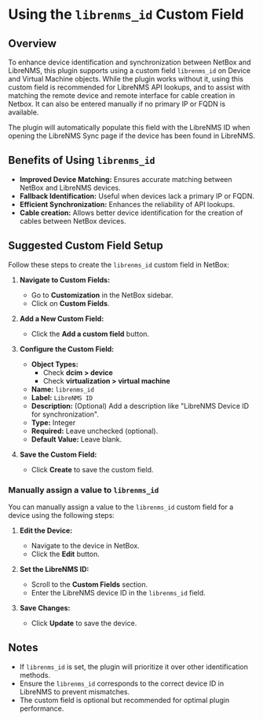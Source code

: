 # Using the `librenms_id` Custom Field

## Overview

To enhance device identification and synchronization between NetBox and LibreNMS, this plugin supports using a custom field `librenms_id` on Device and Virtual Machine objects. While the plugin works without it, using this custom field is recommended for LibreNMS API lookups, and to assist with matching the remote device and remote interface for cable creation in Netbox. It can also be entered manually if no primary IP or FQDN is available.

The plugin will automatically populate this field with the LibreNMS ID when opening the LibreNMS Sync page if the device has been found in LibreNMS.

## Benefits of Using `librenms_id`

- **Improved Device Matching:** Ensures accurate matching between NetBox and LibreNMS devices.
- **Fallback Identification:** Useful when devices lack a primary IP or FQDN.
- **Efficient Synchronization:** Enhances the reliability of API lookups.
- **Cable creation:** Allows better device identification for the creation of cables between NetBox devices.

## Suggested Custom Field Setup

Follow these steps to create the `librenms_id` custom field in NetBox:

1. **Navigate to Custom Fields:**

    - Go to **Customization** in the NetBox sidebar.
    - Click on **Custom Fields**.

2. **Add a New Custom Field:**

    - Click the **Add a custom field** button.

3. **Configure the Custom Field:**

    - **Object Types:** 
        - Check **dcim > device**
        - Check **virtualization > virtual machine**
    - **Name:** `librenms_id`
    - **Label:** `LibreNMS ID`
    - **Description:** (Optional) Add a description like "LibreNMS Device ID for synchronization".
    - **Type:** Integer
    - **Required:** Leave unchecked (optional).
    - **Default Value:** Leave blank.


4. **Save the Custom Field:**

    - Click **Create** to save the custom field.



### Manually assign a value to `librenms_id`

You can manually assign a value to the `librenms_id` custom field for a device using the following steps:

1. **Edit the Device:**

    - Navigate to the device in NetBox.
    - Click the **Edit** button.

2. **Set the LibreNMS ID:**

    - Scroll to the **Custom Fields** section.
    - Enter the LibreNMS device ID in the `librenms_id` field.

3. **Save Changes:**

    - Click **Update** to save the device.




## Notes

- If `librenms_id` is set, the plugin will prioritize it over other identification methods.
- Ensure the `librenms_id` corresponds to the correct device ID in LibreNMS to prevent mismatches.
- The custom field is optional but recommended for optimal plugin performance.
